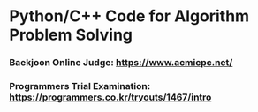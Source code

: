 # Python/C++ Code for Algorithm Problem Solving

### Baekjoon Online Judge: https://www.acmicpc.net/
### Programmers Trial Examination: https://programmers.co.kr/tryouts/1467/intro
